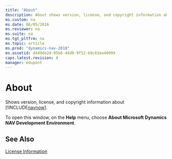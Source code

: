 ```yaml
---
title: "About"
description: About shows version, license, and copyright information about navnow.
ms.custom: na
ms.date: 06/05/2016
ms.reviewer: na
ms.suite: na
ms.tgt_pltfrm: na
ms.topic: article
ms.prod: "dynamics-nav-2018"
ms.assetid: d449de2d-95b8-44d0-9f52-b9c63ee40999
caps.latest.revision: 4
manager: edupont
---
```

# About
Shows version, license, and copyright information about [!INCLUDE[navnow](../includes/navnow_md.md)].  

 To open this window, on the **Help** menu, choose **About Microsoft Dynamics NAV Development Environment**.  

## See Also  
 [License Information](-$-S_2354-License-Information-$-.md)
